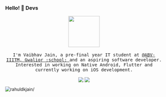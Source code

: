 ### Hello! 👋 Devs

<!--
**vaibhavjain30699/vaibhavjain30699** is a ✨ _special_ ✨ repository because its `README.md` (this file) appears on your GitHub profile.

Here are some ideas to get you started:

- 🔭 I’m currently working on ...
- 🌱 I’m currently learning ...
- 👯 I’m looking to collaborate on ...
- 🤔 I’m looking for help with ...
- 💬 Ask me about ...
- 📫 How to reach me: ...
- 😄 Pronouns: ...
- ⚡ Fun fact: ...
-->

<p align="center">
  <img src="https://raw.githubusercontent.com/coderjojo/coderjojo/master/img/github.gif" width=100>
  <br><br>
  <samp>
    I'm Vaibhav Jain, a pre-final year IT student at <a href="http://www.iiitm.ac.in/">@ABV-IIITM, Gwalior :school: </a> and an aspiring software developer. Interested in working on Native Android, Flutter and currently working on  iOS development.
  </samp>
</p>



<p align="center"> 
  <img align="center" src="https://github-readme-stats.vercel.app/api/?username=vaibhavjain30699&theme=dark" /> 
  <img align="center" src="https://github-readme-stats.vercel.app/api/top-langs/?username=vaibhavjain30699&theme=dark&langs_count=3" /> 
</p>


<p align="left"> <img src=https://komarev.com/ghpvc/?username=vaibhavjain30699 alt=rahuldkjain/> </p>
